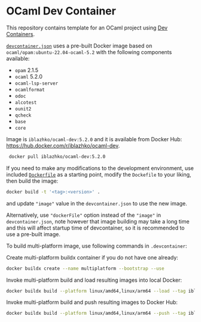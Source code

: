 # OCaml Dev Container

This repository contains template for an OCaml project using
[Dev Containers](https://code.visualstudio.com/docs/devcontainers/containers).

[`devcontainer.json`](./.devcontainer/devcontainer.json) uses a pre-built
Docker image based on `ocaml/opam:ubuntu-22.04-ocaml-5.2` with the following
components available:

-   `opam` 2.1.5
-   `ocaml` 5.2.0
-   `ocaml-lsp-server`
-   `ocamlformat`
-   `odoc`
-   `alcotest`
-   `ounit2`
-   `qcheck`
-   `base`
-   `core`

Image is `iblazhko/ocaml-dev:5.2.0` and it is available from Docker Hub:
<https://hub.docker.com/r/iblazhko/ocaml-dev>.

```bash
 docker pull iblazhko/ocaml-dev:5.2.0
```

If you need to make any modifications to the development environment,
use included [`Dockerfile`](./.devcontainer/Dockerfile) as a
starting point, modify the `Dockefile` to your liking, then build the image:

```bash
docker build -t '<tag>:<version>' .
```

and update `"image"` value in the `devcontainer.json` to use the new image.

Alternatively, use `"dockerFile"` option instead of the `"image"`
in `devcontainer.json`, note however that image building may take a long time and this will affect startup time of devcontainer, so it is recommended to use a pre-built image.

To build multi-platform image, use following commands in `.devcontainer`:

Create multi-platform buildx container if you do not have one already:

```bash
docker buildx create --name multiplatform --bootstrap --use
```

Invoke multi-platform build and load resulting images into local Docker:

```bash
docker buildx build --platform linux/amd64,linux/arm64 --load --tag iblazhko/ocaml-dev:5.2.0 --tag iblazhko/ocaml-dev:5.2 --tag iblazhko/ocaml-dev:latest .
```

Invoke multi-platform build and push resulting images to Docker Hub:

```bash
docker buildx build --platform linux/amd64,linux/arm64 --push --tag iblazhko/ocaml-dev:5.2.0 --tag iblazhko/ocaml-dev:5.2 --tag iblazhko/ocaml-dev:latest .
```
